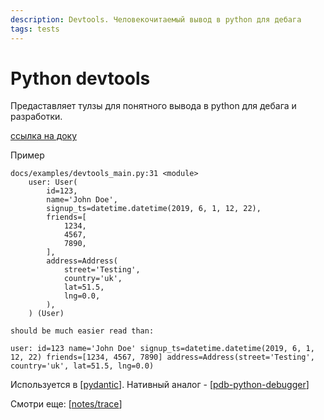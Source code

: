 ```yaml
---
description: Devtools. Человекочитаемый вывод в python для дебага
tags: tests
---
```

# Python devtools

Предаставляет тулзы для понятного вывода в python для дебага и разработки.

[ссылка на доку](https://python-devtools.helpmanual.io/)

Пример

```shell
docs/examples/devtools_main.py:31 <module>
    user: User(
        id=123,
        name='John Doe',
        signup_ts=datetime.datetime(2019, 6, 1, 12, 22),
        friends=[
            1234,
            4567,
            7890,
        ],
        address=Address(
            street='Testing',
            country='uk',
            lat=51.5,
            lng=0.0,
        ),
    ) (User)

should be much easier read than:

user: id=123 name='John Doe' signup_ts=datetime.datetime(2019, 6, 1, 12, 22) friends=[1234, 4567, 7890] address=Address(street='Testing', country='uk', lat=51.5, lng=0.0)
```

Используется в [[pydantic]]. Нативный аналог - [[pdb-python-debugger]]

Смотри еще: [[notes/trace]]

[//begin]: # "Autogenerated link references for markdown compatibility"
[pydantic]: pydantic "Pydantic"
[pdb-python-debugger]: pdb-python-debugger "Pdb python debugger"
[notes/trace]: trace "Trace"
[//end]: # "Autogenerated link references"
